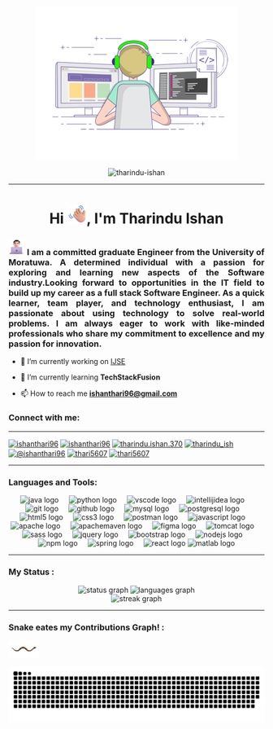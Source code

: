 
<div align="center">
  <img height="300" src="emojis/coding.gif"  />
</div>

<p align="center"> <img src="https://komarev.com/ghpvc/?username=tharindu-ishan&label=Profile%20views&color=0e75b6&style=flat" alt="tharindu-ishan" /> </p>
<hr>
<h1 align="center">Hi <img src="emojis/waving.png" width="38px">, I'm Tharindu Ishan</h1>

<h3 align= "justify"><img src="emojis/coding.png" width="32px"> I am a committed graduate Engineer from the University of Moratuwa. A determined individual with a passion for exploring and learning new aspects of the Software industry.Looking forward to opportunities in the IT field to build up my career as a full stack Software Engineer. As a quick learner, team player, and technology enthusiast, I am passionate about using technology to solve real-world problems. I am always eager to work with like-minded professionals who share my commitment to excellence and my passion for innovation.</h3>

- 🔭 I’m currently working on [IJSE](https://github.com/Tharindu-Ishan)

- 🌱 I’m currently learning **TechStackFusion**

- 📫 How to reach me **ishanthari96@gmail.com**

<h3 align="left">Connect with me:</h3>
  <hr>
<p align="left">
<a href="https://twitter.com/ishanthari96" target="blank"><img align="center" src="https://raw.githubusercontent.com/rahuldkjain/github-profile-readme-generator/master/src/images/icons/Social/twitter.svg" alt="ishanthari96" height="30" width="40" /></a>
<a href="https://linkedin.com/in/ishanthari96" target="blank"><img align="center" src="https://raw.githubusercontent.com/rahuldkjain/github-profile-readme-generator/master/src/images/icons/Social/linked-in-alt.svg" alt="ishanthari96" height="30" width="40" /></a>
<a href="https://fb.com/tharindu.ishan.370" target="blank"><img align="center" src="https://raw.githubusercontent.com/rahuldkjain/github-profile-readme-generator/master/src/images/icons/Social/facebook.svg" alt="tharindu.ishan.370" height="30" width="40" /></a>
<a href="https://instagram.com/tharindu_ish" target="blank"><img align="center" src="https://raw.githubusercontent.com/rahuldkjain/github-profile-readme-generator/master/src/images/icons/Social/instagram.svg" alt="tharindu_ish" height="30" width="40" /></a>
<a href="https://www.hackerrank.com/@ishanthari96" target="blank"><img align="center" src="https://raw.githubusercontent.com/rahuldkjain/github-profile-readme-generator/master/src/images/icons/Social/hackerrank.svg" alt="@ishanthari96" height="30" width="40" /></a>
<a href="https://discord.com/channels/thari5607" target="blank"><img align="center" src="https://raw.githubusercontent.com/maurodesouza/profile-readme-generator/master/src/assets/icons/social/discord/default.svg" alt="thari5607" height="30" width="40" /></a>
<a href="mailto:ishanthari96@gmail.com" target="blank"><img align="center" src="https://raw.githubusercontent.com/maurodesouza/profile-readme-generator/master/src/assets/icons/social/gmail/default.svg" alt="thari5607" height="30" width="40" /></a>
</p>
<hr>
<h3 align="left">Languages and Tools:</h3>
<div align="center">
  <img src="https://cdn.jsdelivr.net/gh/devicons/devicon/icons/java/java-original.svg" height="40" alt="java logo"  />
  <img width="12" />
  <img src="https://cdn.jsdelivr.net/gh/devicons/devicon/icons/python/python-original.svg" height="40" alt="python logo"  />
  <img width="12" />
  <img src="https://cdn.jsdelivr.net/gh/devicons/devicon/icons/vscode/vscode-original.svg" height="40" alt="vscode logo"  />
  <img width="12" />
  <img src="https://skillicons.dev/icons?i=idea" height="40" alt="intellijidea logo"  />
  <img width="12" />
  <img src="https://cdn.jsdelivr.net/gh/devicons/devicon/icons/git/git-original.svg" height="40" alt="git logo"  />
  <img width="12" />
  <img src="https://cdn.jsdelivr.net/gh/devicons/devicon/icons/github/github-original.svg" height="40" alt="github logo"  />
  <img width="12" />
  <img src="https://cdn.jsdelivr.net/gh/devicons/devicon/icons/mysql/mysql-original.svg" height="40" alt="mysql logo"  />
  <img width="12" />
  <img src="https://cdn.jsdelivr.net/gh/devicons/devicon/icons/postgresql/postgresql-original.svg" height="40" alt="postgresql logo"  />
  <img width="12" />
  <img src="https://cdn.jsdelivr.net/gh/devicons/devicon/icons/html5/html5-original.svg" height="40" alt="html5 logo"  />
  <img width="12" />
  <img src="https://cdn.jsdelivr.net/gh/devicons/devicon/icons/css3/css3-original.svg" height="40" alt="css3 logo"  />
  <img width="12" />
  <img src="https://cdn.simpleicons.org/postman/FF6C37" height="40" alt="postman logo"  />
  <img width="12" />
  <img src="https://cdn.jsdelivr.net/gh/devicons/devicon/icons/javascript/javascript-original.svg" height="40" alt="javascript logo"  />
  <img width="12" />
  <img src="https://cdn.simpleicons.org/apache/D22128" height="40" alt="apache logo"  />
  <img width="12" />
  <img src="https://cdn.simpleicons.org/apachemaven/C71A36" height="40" alt="apachemaven logo"  />
  <img width="12" />
  <img src="https://skillicons.dev/icons?i=figma" height="40" alt="figma logo"  />
  <img width="12" />
  <img src="https://cdn.jsdelivr.net/gh/devicons/devicon/icons/tomcat/tomcat-original.svg" height="40" alt="tomcat logo"  />
  <img width="12" />
  <img src="https://cdn.jsdelivr.net/gh/devicons/devicon/icons/sass/sass-original.svg" height="40" alt="sass logo"  />
  <img width="12" />
  <img src="https://cdn.jsdelivr.net/gh/devicons/devicon/icons/jquery/jquery-original.svg" height="40" alt="jquery logo"  />
  <img width="12" />
  <img src="https://cdn.jsdelivr.net/gh/devicons/devicon/icons/bootstrap/bootstrap-original.svg" height="40" alt="bootstrap logo"  />
  <img width="12" />
  <img src="https://cdn.jsdelivr.net/gh/devicons/devicon/icons/nodejs/nodejs-original.svg" height="40" alt="nodejs logo"  />
  <img width="12" />
  <img src="https://cdn.jsdelivr.net/gh/devicons/devicon/icons/npm/npm-original-wordmark.svg" height="40" alt="npm logo"  />
  <img width="12" />
  <img src="https://cdn.jsdelivr.net/gh/devicons/devicon/icons/spring/spring-original.svg" height="40" alt="spring logo"  />
  <img width="12" />
  <img src="https://cdn.jsdelivr.net/gh/devicons/devicon/icons/react/react-original.svg" height="40" alt="react logo"  />
  
  <img src="https://cdn.jsdelivr.net/gh/devicons/devicon/icons/matlab/matlab-original.svg" height="40" alt="matlab logo"  />
</div>
<hr>
<h3 align="left">My Status :</h3>

<div align="center">
  <img src="https://github-readme-stats.vercel.app/api?username=tharindu-ishan&hide_title=false&hide_rank=false&show_icons=true&include_all_commits=true&count_private=true&disable_animations=false&theme=dracula&locale=en&hide_border=false&order=1" height="150" alt="status graph"  />
  <img src="https://github-readme-stats.vercel.app/api/top-langs?username=tharindu-ishan&locale=en&hide_title=false&layout=compact&card_width=320&langs_count=5&theme=dracula&hide_border=false&order=2" height="150" alt="languages graph"  />
</div>


<div align="center">
  <img src="https://streak-stats.demolab.com?user=tharindu-ishan&locale=en&mode=daily&theme=dark&hide_border=false&border_radius=5&order=3" height="220" alt="streak graph"  />
</div>
<hr>
<h3 align="left">Snake eates my Contributions Graph! :</h3>
<img src="emojis/snake.gif" width="60px"> 


![snake gif](https://github.com/tharindu-ishan/tharindu-ishan/blob/output/github-contribution-grid-snake.svg)





